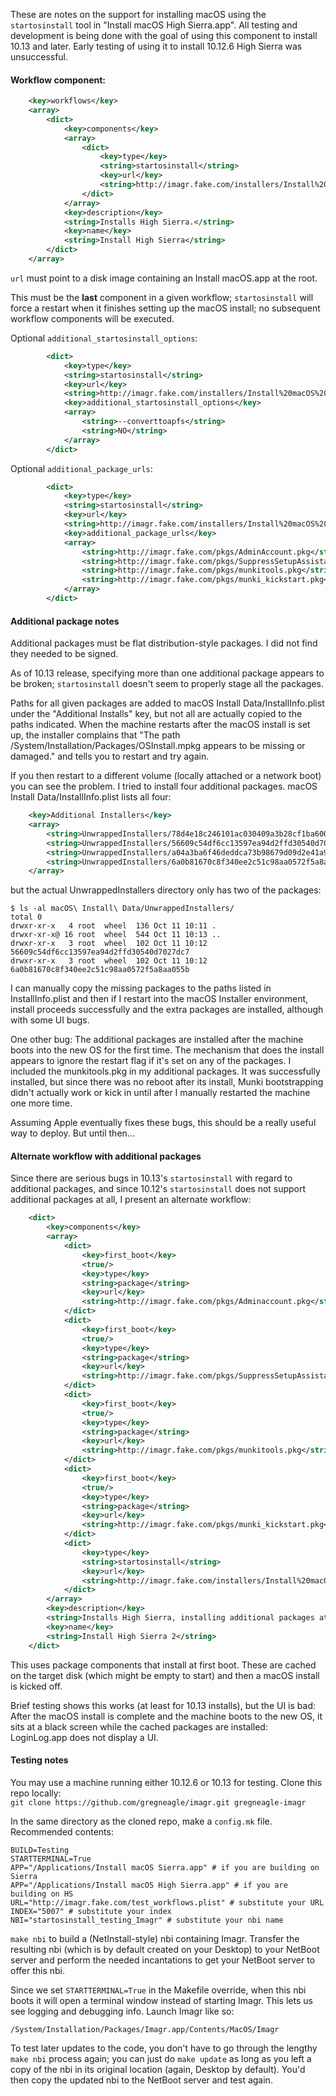 These are notes on the support for installing macOS using the `startosinstall` tool in "Install macOS High Sierra.app". All testing and development is being done with the goal of using this component to install 10.13 and later. Early testing of using it to install 10.12.6 High Sierra was unsuccessful.

#### Workflow component:

```xml
    <key>workflows</key>
    <array>
        <dict>
            <key>components</key>
            <array>
                <dict>
                    <key>type</key>
                    <string>startosinstall</string>
                    <key>url</key>
                    <string>http://imagr.fake.com/installers/Install%20macOS%20High%20Sierra-10.13.dmg</string>
                </dict>
            </array>
            <key>description</key>
            <string>Installs High Sierra.</string>
            <key>name</key>
            <string>Install High Sierra</string>
        </dict>
    </array>
```

`url` must point to a disk image containing an Install macOS.app at the root.

This must be the **last** component in a given workflow; `startosinstall` will force a restart when it finishes setting up the macOS install; no subsequent workflow components will be executed.

Optional `additional_startosinstall_options`:

```xml
        <dict>
            <key>type</key>
            <string>startosinstall</string>
            <key>url</key>
      	    <string>http://imagr.fake.com/installers/Install%20macOS%20High%20Sierra-10.13.dmg</string>
            <key>additional_startosinstall_options</key>
            <array>
                <string>--converttoapfs</string>
                <string>NO</string>
            </array>
        </dict>
```

Optional `additional_package_urls`:

```xml
        <dict>
            <key>type</key>
            <string>startosinstall</string>
            <key>url</key>
            <string>http://imagr.fake.com/installers/Install%20macOS%20High%20Sierra-10.13.dmg</string>
            <key>additional_package_urls</key>
            <array>
                <string>http://imagr.fake.com/pkgs/AdminAccount.pkg</string>
                <string>http://imagr.fake.com/pkgs/SuppressSetupAssistant.pkg</string>
                <string>http://imagr.fake.com/pkgs/munkitools.pkg</string>
                <string>http://imagr.fake.com/pkgs/munki_kickstart.pkg</string>
            </array>
        </dict>
```

#### Additional package notes

Additional packages must be flat distribution-style packages. I did not find they needed to be signed.

As of 10.13 release, specifying more than one additional package appears to be broken; `startosinstall` doesn't seem to properly stage all the packages.

Paths for all given packages are added to macOS Install Data/InstallInfo.plist under the "Additional Installs" key, but not all are actually copied to the paths indicated. When the machine restarts after the macOS install is set up, the installer complains that "The path /System/Installation/Packages/OSInstall.mpkg appears to be missing or damaged." and tells you to restart and try again.

If you then restart to a different volume (locally attached or a network boot) you can see the problem. I tried to install four additional packages. macOS Install Data/InstallInfo.plist lists all four:

```xml
    <key>Additional Installers</key>
    <array>
        <string>UnwrappedInstallers/78d4e18c246101ac030409a3b28cf1ba6006055e/Adminaccount.pkg</string>
        <string>UnwrappedInstallers/56609c54df6cc13597ea94d2ffd30540d7027dc7/SuppressSetupAssistant.pkg</string>
        <string>UnwrappedInstallers/a04a3ba6f46deddca73b98679d09d2e41a95b2fa/munkitools.pkg</string>
        <string>UnwrappedInstallers/6a0b81670c8f340ee2c51c98aa0572f5a8aa055b/munki_kickstart.pkg</string>
    </array>
```

but the actual UnwrappedInstallers directory only has two of the packages:

```
$ ls -al macOS\ Install\ Data/UnwrappedInstallers/
total 0
drwxr-xr-x   4 root  wheel  136 Oct 11 10:11 .
drwxr-xr-x@ 16 root  wheel  544 Oct 11 10:13 ..
drwxr-xr-x   3 root  wheel  102 Oct 11 10:12 56609c54df6cc13597ea94d2ffd30540d7027dc7
drwxr-xr-x   3 root  wheel  102 Oct 11 10:12 6a0b81670c8f340ee2c51c98aa0572f5a8aa055b
```

I can manually copy the missing packages to the paths listed in InstallInfo.plist and then if I restart into the macOS Installer environment, install proceeds successfully and the extra packages are installed, although with some UI bugs.

One other bug: The additional packages are installed after the machine boots into the new OS for the first time. The mechanism that does the install appears to ignore the restart flag if it's set on any of the packages. I included the munkitools.pkg in my additional packages. It was successfully installed, but since there was no reboot after its install, Munki bootstrapping didn't actually work or kick in until after I manually restarted the machine one more time.

Assuming Apple eventually fixes these bugs, this should be a really useful way to deploy. But until then...


#### Alternate workflow with additional packages

Since there are serious bugs in 10.13's `startosinstall` with regard to additional packages, and since 10.12's `startosinstall` does not support additional packages at all, I present an alternate workflow:

```xml
    <dict>
        <key>components</key>
        <array>
            <dict>
                <key>first_boot</key>
                <true/>
                <key>type</key>
                <string>package</string>
                <key>url</key>
                <string>http://imagr.fake.com/pkgs/Adminaccount.pkg</string>
            </dict>
            <dict>
                <key>first_boot</key>
                <true/>
                <key>type</key>
                <string>package</string>
                <key>url</key>
                <string>http://imagr.fake.com/pkgs/SuppressSetupAssistant.pkg</string>
            </dict>
            <dict>
                <key>first_boot</key>
                <true/>
                <key>type</key>
                <string>package</string>
                <key>url</key>
                <string>http://imagr.fake.com/pkgs/munkitools.pkg</string>
            </dict>
            <dict>
                <key>first_boot</key>
                <true/>
                <key>type</key>
                <string>package</string>
                <key>url</key>
                <string>http://imagr.fake.com/pkgs/munki_kickstart.pkg</string>
            </dict>
            <dict>
                <key>type</key>
                <string>startosinstall</string>
                <key>url</key>
                <string>http://imagr.fake.com/installers/Install%20macOS%20High%20Sierra-10.13.dmg</string>
            </dict>
        </array>
        <key>description</key>
        <string>Installs High Sierra, installing additional packages at first boot.</string>
        <key>name</key>
        <string>Install High Sierra 2</string>
    </dict>
```

This uses package components that install at first boot. These are cached on the target disk (which might be empty to start) and then a macOS install is kicked off.

Brief testing shows this works (at least for 10.13 installs), but the UI is bad:
After the macOS install is complete and the machine boots to the new OS, it sits at a black screen while the cached packages are installed: LoginLog.app does not display a UI.

#### Testing notes

You may use a machine running either 10.12.6 or 10.13 for testing. Clone this repo locally:  
`git clone https://github.com/gregneagle/imagr.git gregneagle-imagr`

In the same directory as the cloned repo, make a `config.mk` file. Recommended contents:

```
BUILD=Testing
STARTTERMINAL=True
APP="/Applications/Install macOS Sierra.app" # if you are building on Sierra
APP="/Applications/Install macOS High Sierra.app" # if you are building on HS
URL="http://imagr.fake.com/test_workflows.plist" # substitute your URL
INDEX="5007" # substitute your index
NBI="startosinstall_testing_Imagr" # substitute your nbi name
```

`make nbi` to build a (NetInstall-style) nbi containing Imagr. Transfer the resulting nbi (which is by default created on your Desktop) to your NetBoot server and perform the needed incantations to get your NetBoot server to offer this nbi.

Since we set `STARTTERMINAL=True` in the Makefile override, when this nbi boots it will open a terminal window instead of starting Imagr. This lets us see logging and debugging info. Launch Imagr like so:

```
/System/Installation/Packages/Imagr.app/Contents/MacOS/Imagr
```

To test later updates to the code, you don't have to go through the lengthy `make nbi` process again; you can just do `make update` as long as you left a copy of the nbi in its original location (again, Desktop by default). You'd then copy the updated nbi to the NetBoot server and test again.

